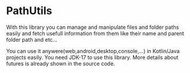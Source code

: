 # PathUtils
With this library you can manage and manipulate files and folder paths easily and fetch usefull information from them like their name and parent folder path and etc...

You can use it anywere(web,android,desktop,console,...) in Kotlin/Java projects easily.
You need JDK-17 to use this library.
More details about futures is already shown in the source code.
